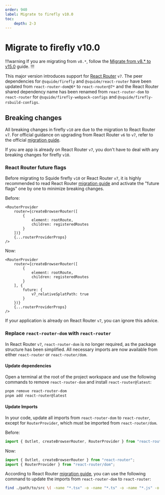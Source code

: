 ```yaml
---
order: 940
label: Migrate to firefly v10.0
toc:
    depth: 2-3
---
```


# Migrate to firefly v10.0

!!!warning
If you are migrating from `v8.*`, follow the [Migrate from v8.* to v15.0](./migrate-from-v8-to-v15.0.md) guide.
!!!

This major version introduces support for [React Router](https://reactrouter.com) `v7`. The peer dependencies for `@squide/firefly` and `@squide/react-router` have been updated from `react-router-dom@6*` to `react-router@7*` and the React Router shared dependency name has been renamed from `react-router-dom` to `react-router` for `@squide/firefly-webpack-configs` and `@squide/firefly-rsbuild-configs`.

## Breaking changes

All breaking changes in firefly `v10` are due to the migration to React Router `v7`. For official guidance on upgrading from React Router `v6` to `v7`, refer to the official [migration guide](https://reactrouter.com/upgrading/v6).

If you are app is already on React Router `v7`, you don't have to deal with any breaking changes for firefly `v10`.

### React Router future flags

Before migrating to Squide firefly `v10` or React Router `v7`, it is highly recommended to read React Router [migration guide](https://reactrouter.com/upgrading/v6) and activate the "future flags" one by one to minimize breaking changes.

Before:

```tsx
<RouterProvider
    router={createBrowserRouter([
        {
            element: rootRoute,
            children: registeredRoutes
        }
    ])}
    {...routerProviderProps}
/>
```

Now:

```tsx
<RouterProvider
    router={createBrowserRouter([
        {
            element: rootRoute,
            children: registeredRoutes
        }
    ], {
        future: {
            v7_relativeSplatPath: true
        }
    })}
    {...routerProviderProps}
/>
```

If your application is already on React Router `v7`, you can ignore this advice.

### Replace `react-router-dom` with `react-router`

In React Router `v7`, `react-router-dom` is no longer required, as the package structure has been simplified. All necessary imports are now available from either `react-router` or `react-router/dom`.

#### Update dependencies

Open a terminal at the root of the project workspace and use the following commands to remove `react-router-dom` and install `react-router@latest`:

```bash
pnpm remove react-router-dom
pnpm add react-router@latest
```

#### Update Imports

In your code, update all imports from `react-router-dom` to `react-router`, except for `RouterProvider`, which must be imported from `react-router/dom`.

Before:

```ts
import { Outlet, createBrowserRouter, RouterProvider } from "react-router-dom";
```

Now:

```ts
import { Outlet, createBrowserRouter } from "react-router";
import { RouterProvider } from "react-router/dom";
```

According to React Router [migration guide](https://reactrouter.com/upgrading/v6#upgrade-to-v7), you can use the following command to update the imports from `react-router-dom` to `react-router`:

```bash
find ./path/to/src \( -name "*.tsx" -o -name "*.ts" -o -name "*.js" -o -name "*.jsx" \) -type f -exec sed -i '' 's|from "react-router-dom"|from "react-router"|g' {} +
```
